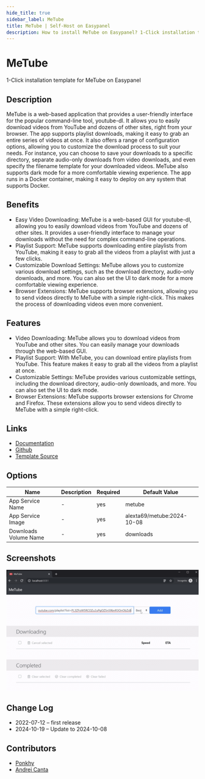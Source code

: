 ```yaml
---
hide_title: true
sidebar_label: MeTube
title: MeTube | Self-Host on Easypanel
description: How to install MeTube on Easypanel? 1-Click installation template for MeTube on Easypanel
---
```


<!-- generated -->

# MeTube

1-Click installation template for MeTube on Easypanel

## Description

MeTube is a web-based application that provides a user-friendly interface for the popular command-line tool, youtube-dl. It allows you to easily download videos from YouTube and dozens of other sites, right from your browser. The app supports playlist downloads, making it easy to grab an entire series of videos at once. It also offers a range of configuration options, allowing you to customize the download process to suit your needs. For instance, you can choose to save your downloads to a specific directory, separate audio-only downloads from video downloads, and even specify the filename template for your downloaded videos. MeTube also supports dark mode for a more comfortable viewing experience. The app runs in a Docker container, making it easy to deploy on any system that supports Docker.

## Benefits

- Easy Video Downloading: MeTube is a web-based GUI for youtube-dl, allowing you to easily download videos from YouTube and dozens of other sites. It provides a user-friendly interface to manage your downloads without the need for complex command-line operations.
- Playlist Support: MeTube supports downloading entire playlists from YouTube, making it easy to grab all the videos from a playlist with just a few clicks.
- Customizable Download Settings: MeTube allows you to customize various download settings, such as the download directory, audio-only downloads, and more. You can also set the UI to dark mode for a more comfortable viewing experience.
- Browser Extensions: MeTube supports browser extensions, allowing you to send videos directly to MeTube with a simple right-click. This makes the process of downloading videos even more convenient.

## Features

- Video Downloading: MeTube allows you to download videos from YouTube and other sites. You can easily manage your downloads through the web-based GUI.
- Playlist Support: With MeTube, you can download entire playlists from YouTube. This feature makes it easy to grab all the videos from a playlist at once.
- Customizable Settings: MeTube provides various customizable settings, including the download directory, audio-only downloads, and more. You can also set the UI to dark mode.
- Browser Extensions: MeTube supports browser extensions for Chrome and Firefox. These extensions allow you to send videos directly to MeTube with a simple right-click.

## Links

- [Documentation](https://github.com/alexta69/metube)
- [Github](https://github.com/alexta69/metube)
- [Template Source](https://github.com/easypanel-io/templates/tree/main/templates/metube)

## Options

Name | Description | Required | Default Value
-|-|-|-
App Service Name | - | yes | metube
App Service Image | - | yes | alexta69/metube:2024-10-08
Downloads Volume Name | - | yes | downloads

## Screenshots

![MeTube Screenshot](./assets/screenshot.png)

## Change Log

- 2022-07-12 – first release
- 2024-10-19 – Update to 2024-10-08

## Contributors

- [Ponkhy](https://github.com/Ponkhy)
- [Andrei Canta](https://github.com/deiucanta)
